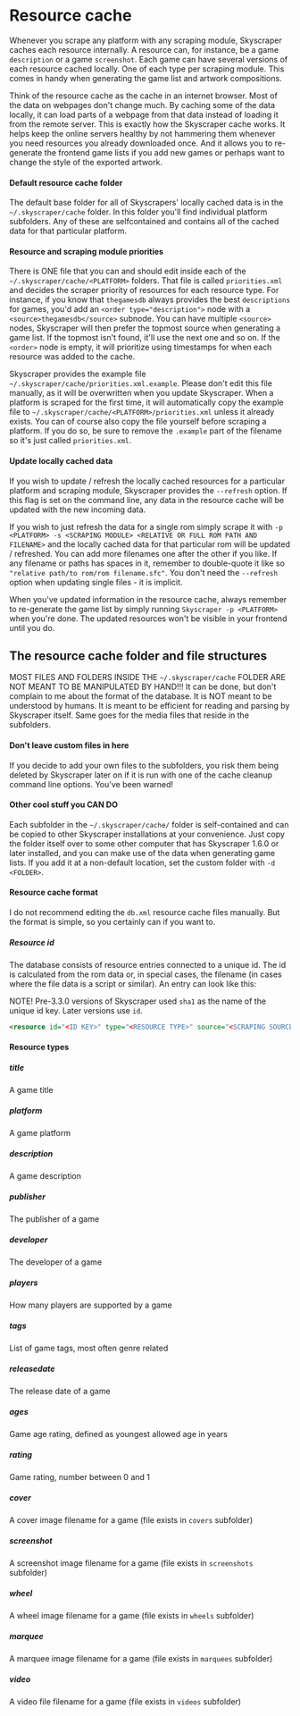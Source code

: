 # Resource cache
Whenever you scrape any platform with any scraping module, Skyscraper caches each resource internally. A resource can, for instance, be a game `description` or a game `screenshot`. Each game can have several versions of each resource cached locally. One of each type per scraping module. This comes in handy when generating the game list and artwork compositions.

Think of the resource cache as the cache in an internet browser. Most of the data on webpages don't change much. By caching some of the data locally, it can load parts of a webpage from that data instead of loading it from the remote server. This is exactly how the Skyscraper cache works. It helps keep the online servers healthy by not hammering them whenever you need resources you already downloaded once. And it allows you to re-generate the frontend game lists if you add new games or perhaps want to change the style of the exported artwork.

#### Default resource cache folder
The default base folder for all of Skyscrapers' locally cached data is in the `~/.skyscraper/cache` folder. In this folder you'll find individual platform subfolders. Any of these are selfcontained and contains all of the cached data for that particular platform.

#### Resource and scraping module priorities
There is ONE file that you can and should edit inside each of the `~/.skyscraper/cache/<PLATFORM>` folders. That file is called `priorities.xml` and decides the scraper priority of resources for each resource type. For instance, if you know that `thegamesdb` always provides the best `descriptions` for games, you'd add an `<order type="description">` node with a `<source>thegamesdb</source>` subnode. You can have multiple `<source>` nodes, Skyscraper will then prefer the topmost source when generating a game list. If the topmost isn't found, it'll use the next one and so on. If the `<order>` node is empty, it will prioritize using timestamps for when each resource was added to the cache.

Skyscraper provides the example file `~/.skyscraper/cache/priorities.xml.example`. Please don't edit this file manually, as it will be overwritten when you update Skyscraper. When a platform is scraped for the first time, it will automatically copy the example file to `~/.skyscraper/cache/<PLATFORM>/priorities.xml` unless it already exists. You can of course also copy the file yourself before scraping a platform. If you do so, be sure to remove the `.example` part of the filename so it's just called `priorities.xml`.

#### Update locally cached data
If you wish to update / refresh the locally cached resources for a particular platform and scraping module, Skyscraper provides the `--refresh` option. If this flag is set on the command line, any data in the resource cache will be updated with the new incoming data.

If you wish to just refresh the data for a single rom simply scrape it with `-p <PLATFORM> -s <SCRAPING MODULE> <RELATIVE OR FULL ROM PATH AND FILENAME>` and the locally cached data for that particular rom will be updated / refreshed. You can add more filenames one after the other if you like. If any filename or paths has spaces in it, remember to double-quote it like so `"relative path/to rom/rom filename.sfc"`. You don't need the `--refresh` option when updating single files - it is implicit.

When you've updated information in the resource cache, always remember to re-generate the game list by simply running `Skyscraper -p <PLATFORM>` when you're done. The updated resources won't be visible in your frontend until you do.

## The resource cache folder and file structures
MOST FILES AND FOLDERS INSIDE THE `~/.skyscraper/cache` FOLDER ARE NOT MEANT TO BE MANIPULATED BY HAND!!! It can be done, but don't complain to me about the format of the database. It is NOT meant to be understood by humans. It is meant to be efficient for reading and parsing by Skyscraper itself. Same goes for the media files that reside in the subfolders.

#### Don't leave custom files in here
If you decide to add your own files to the subfolders, you risk them being deleted by Skyscraper later on if it is run with one of the cache cleanup command line options. You've been warned!

#### Other cool stuff you CAN DO
Each subfolder in the `~/.skyscraper/cache/` folder is self-contained and can be copied to other Skyscraper installations at your convenience. Just copy the folder itself over to some other computer that has Skyscraper 1.6.0 or later installed, and you can make use of the data when generating game lists. If you add it at a non-default location, set the custom folder with `-d <FOLDER>`.

#### Resource cache format
I do not recommend editing the `db.xml` resource cache files manually. But the format is simple, so you certainly can if you want to.

##### Resource id
The database consists of resource entries connected to a unique id. The id is calculated from the rom data or, in special cases, the filename (in cases where the file data is a script or similar). An entry can look like this:

NOTE! Pre-3.3.0 versions of Skyscraper used `sha1` as the name of the unique id key. Later versions use `id`.

```xml
<resource id="<ID KEY>" type="<RESOURCE TYPE>" source="<SCRAPING SOURCE>" timestamp="<UNIX TIMESTAMP IN MSECS>">Resource data</resource>
```

#### Resource types
##### title
A game title
##### platform
A game platform
##### description
A game description
##### publisher
The publisher of a game
##### developer
The developer of a game
##### players
How many players are supported by a game
##### tags
List of game tags, most often genre related
##### releasedate
The release date of a game
##### ages
Game age rating, defined as youngest allowed age in years
##### rating
Game rating, number between 0 and 1
##### cover
A cover image filename for a game (file exists in `covers` subfolder)
##### screenshot
A screenshot image filename for a game (file exists in `screenshots` subfolder)
##### wheel
A wheel image filename for a game (file exists in `wheels` subfolder)
##### marquee
A marquee image filename for a game (file exists in `marquees` subfolder)
##### video
A video file filename for a game (file exists in `videos` subfolder)
